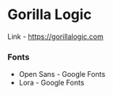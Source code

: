 # Gorilla Logic

Link - https://gorillalogic.com

### Fonts
- Open Sans - Google Fonts
- Lora - Google Fonts
